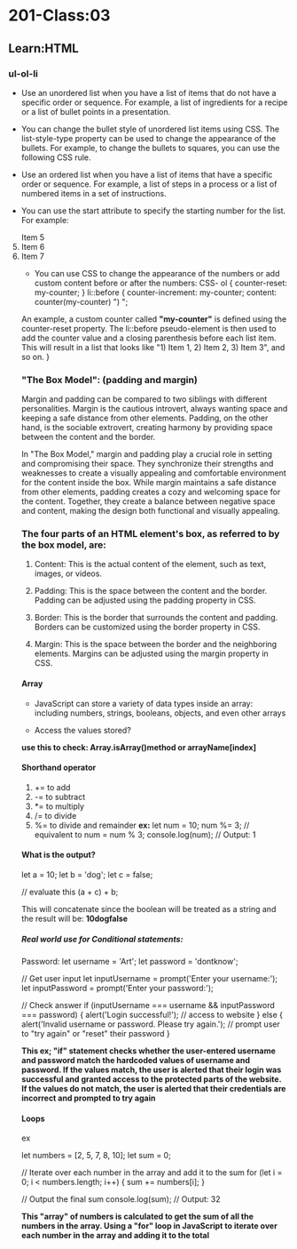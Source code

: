 # 201-Class:03
## Learn:HTML

### ul-ol-li

* Use an unordered list when you have a list of items that do not have a specific order or sequence. For example, a list of ingredients for a recipe or a list of bullet points in a presentation.

* You can change the bullet style of unordered list items using CSS. The list-style-type property can be used to change the appearance of the bullets. For example, to change the bullets to squares, you can use the following CSS rule.

* Use an ordered list when you have a list of items that have a specific order or sequence. For example, a list of steps in a process or a list of numbered items in a set of instructions.

* You can use the start attribute to specify the starting number for the list. For example: 

<ol start="5"
  <li>Item 5</li>
  <li>Item 6</li>
  <li>Item 7</li>

* You can use CSS to change the appearance of the numbers or add custom content before or after the numbers:
CSS-
ol {
  counter-reset: my-counter;
}
li::before {
  counter-increment: my-counter;
  content: counter(my-counter) ") ";

An example, a custom counter called **"my-counter"** is defined using the counter-reset property. The li::before pseudo-element is then used to add the counter value and a closing parenthesis before each list item. This will result in a list that looks like "1) Item 1, 2) Item 2, 3) Item 3", and so on.
}

### "The Box Model": (padding and margin)

Margin and padding can be compared to two siblings with different personalities. Margin is the cautious introvert, always wanting space and keeping a safe distance from other elements. Padding, on the other hand, is the sociable extrovert, creating harmony by providing space between the content and the border.

In "The Box Model," margin and padding play a crucial role in setting and compromising their space. They synchronize their strengths and weaknesses to create a visually appealing and comfortable environment for the content inside the box. While margin maintains a safe distance from other elements, padding creates a cozy and welcoming space for the content. Together, they create a balance between negative space and content, making the design both functional and visually appealing.

### The four parts of an HTML element's box, as referred to by the box model, are:

1. Content: This is the actual content of the element, such as text, images, or videos.

2. Padding: This is the space between the content and the border. Padding can be adjusted using the padding property in CSS.

3. Border: This is the border that surrounds the content and padding. Borders can be customized using the border property in CSS.

4. Margin: This is the space between the border and the neighboring elements. Margins can be adjusted using the margin property in CSS.

#### Array

* JavaScript can store a variety of data types inside an array: including numbers, strings, booleans, objects, and even other arrays

* Access the values stored?

**use this to check: Array.isArray()method or arrayName[index]**

#### Shorthand operator

1. += to add 
2. -= to subtract
3. *= to multiply
4. /= to divide
5. %= to divide and remainder 
**ex:** 
let num = 10;
num %= 3; // equivalent to num = num % 3;
console.log(num); // Output: 1

 #### What is the output?
 
 let a = 10;
 let b = 'dog';
 let c = false;

 // evaluate this
 (a + c) + b;

 This will concatenate since the boolean will be treated as a string and the result will be:
 **10dogfalse**

 ##### Real world use for Conditional statements:

Password:
 let username = 'Art';
let password = 'dontknow';

// Get user input
let inputUsername = prompt('Enter your username:');
let inputPassword = prompt('Enter your password:');

// Check answer
if (inputUsername === username && inputPassword === password) {
  alert('Login successful!');
  // access to website
} else {
  alert('Invalid username or password. Please try again.');
  // prompt user to "try again" or "reset" their password
}

**This ex; "if" statement checks whether the user-entered username and password match the hardcoded values of username and password. If the values match, the user is alerted that their login was successful and granted access to the protected parts of the website. If the values do not match, the user is alerted that their credentials are incorrect and prompted to try again**

#### Loops

ex

let numbers = [2, 5, 7, 8, 10];
let sum = 0;

// Iterate over each number in the array and add it to the sum
for (let i = 0; i < numbers.length; i++) {
  sum += numbers[i];
}

// Output the final sum
console.log(sum); // Output: 32

**This "array" of numbers is calculated to get the sum of all the numbers in the array. Using a "for" loop in JavaScript to iterate over each number in the array and adding it to the total**

















